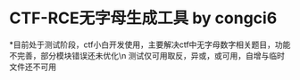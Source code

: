 # CTF-RCE无字母生成工具 by congci6
*目前处于测试阶段，ctf小白开发使用，主要解决ctf中无字母数字相关题目，功能不完善，部分模块错误还未优化\n
测试仅可用取反，异或，或可用，自增与临时文件还不可用




